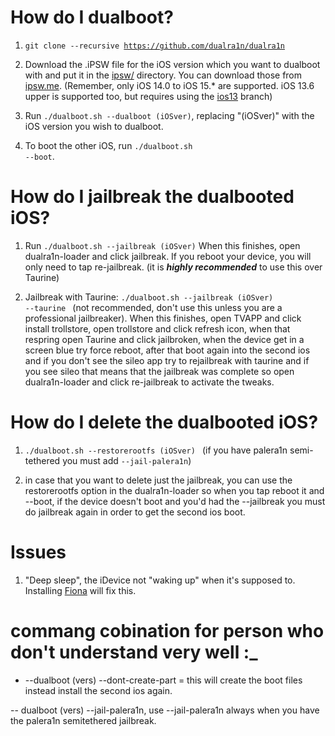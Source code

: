 # How do I dualboot?

1. <code>git clone --recursive https://github.com/dualra1n/dualra1n</code>

2. Download the .iPSW file for the iOS version which you want to dualboot with and put it in the [ipsw/](https://github.com/dualra1n/dualra1n/tree/main/ipsw) directory. You can download those from [ipsw.me](https://ipsw.me). (Remember, only iOS 14.0 to iOS 15.* are supported. iOS 13.6 upper is supported too, but requires using the [ios13](https://github.com/dualra1n/dualra1n/tree/ios13) branch)
 
3. Run `./dualboot.sh --dualboot (iOSver)`, replacing "(iOSver)" with the iOS version you wish to dualboot.

4. To boot the other iOS, run <code>./dualboot.sh --boot</code>.

# How do I jailbreak the dualbooted iOS?

1. Run `./dualboot.sh --jailbreak (iOSver)` When this finishes, open dualra1n-loader and click jailbreak. If you reboot your device, you will only need to tap re-jailbreak. (it is ***highly recommended*** to use this over Taurine)

2. Jailbreak with Taurine: <code>./dualboot.sh --jailbreak (iOSver) --taurine </code> (not recommended, don't use this unless you are a professional jailbreaker). When this finishes, open TVAPP and click install trollstore, open trollstore and click refresh icon, when that respring open Taurine and click jailbroken, when the device get in a screen blue try force reboot, after that boot again into the second ios and if you don't see the sileo app try to rejailbreak with taurine and if you see sileo that means that the jailbreak was complete so open dualra1n-loader and click re-jailbreak to activate the tweaks. 

# How do I delete the dualbooted iOS?

1. <code>./dualboot.sh --restorerootfs (iOSver) </code> (if you have palera1n semi-tethered you must add <code>--jail-palera1n</code>)

2. in case that you want to delete just the jailbreak, you can use the restorerootfs option in the dualra1n-loader so when you tap reboot it and --boot, if the device doesn't boot and you'd had the --jailbreak you must do jailbreak again in order to get the second ios boot.

# Issues 

1. "Deep sleep", the iDevice not "waking up" when it's supposed to. Installing [Fiona](https://www.ios-repo-updates.com/repository/julioverne-s-repo/package/com.julioverne.fiona/) will fix this.

# commang cobination for person who don't understand very well :_

- --dualboot (vers) --dont-create-part = this will create the boot files instead install the second ios again.

-- dualboot (vers) --jail-palera1n, use --jail-palera1n always when you have the palera1n semitethered jailbreak.
